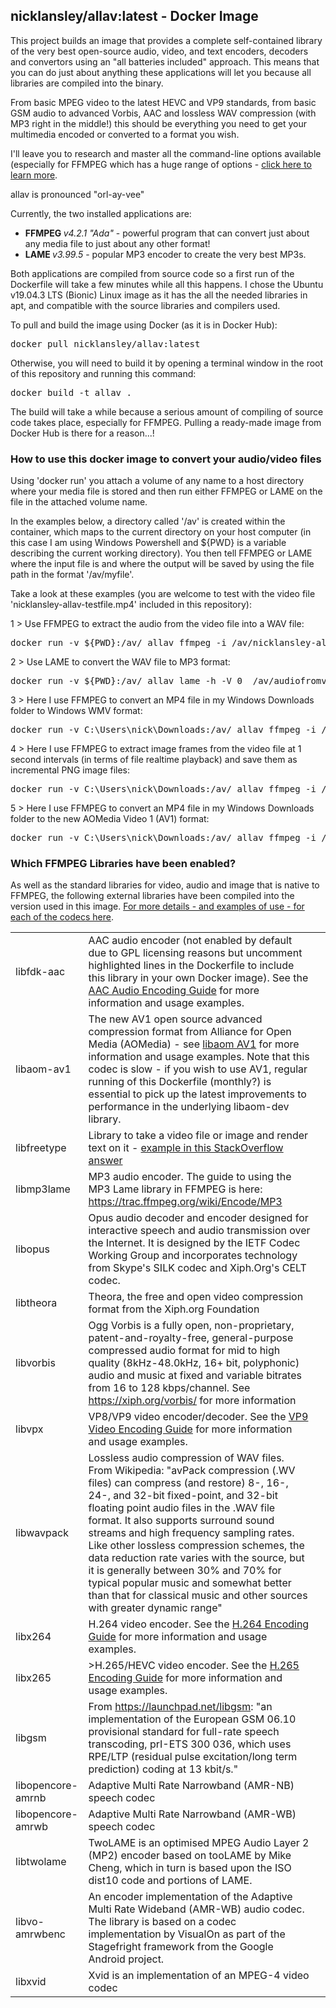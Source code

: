 ## nicklansley/allav:latest - Docker Image
This project builds an image that provides a complete self-contained library of the very best open-source audio, video, and text encoders, decoders and convertors using an "all batteries included" approach. This means that you can do just about anything these applications will let you because all libraries are compiled into the binary. 

From basic MPEG video to the latest HEVC and VP9 standards, from basic GSM audio to advanced Vorbis, AAC and lossless WAV compression (with MP3 right in the middle!) this should be everything
you need to get your multimedia encoded or converted to a format you wish.

I'll leave you to research and master all the command-line options available (especially for FFMPEG which has a huge range of options - <a href="https://ffmpeg.org/ffmpeg.html">click here to learn more</a>. 

allav is pronounced "orl-ay-vee"

Currently, the two installed applications are:
* <b>FFMPEG  </b><i>v4.2.1 "Ada"</i> - powerful program that can convert just about any media file to just about any other format!
* <b>LAME  </b><i>v3.99.5</i> - popular MP3 encoder to create the very best MP3s.

Both applications are compiled from source code so a first run of the Dockerfile will take a few minutes
while all this happens. I chose the Ubuntu v19.04.3 LTS (Bionic) Linux image as it has the all the needed libraries in apt, and compatible with the source libraries and compilers used.

To pull and build the image using Docker (as it is in Docker Hub):
<pre>docker pull nicklansley/allav:latest</pre>

Otherwise, you will need to build it by opening a terminal window in the root of this repository and running this command:
<pre>docker build -t allav .</pre>
The build will take a while because a serious amount of compiling of source code takes place, especially
for FFMPEG. Pulling a ready-made image from Docker Hub is there for a reason...! 

### How to use this docker image to convert your audio/video files
Using 'docker run' you attach a volume of any name to a host directory where your media file is stored and then run either FFMPEG or LAME on the file in the attached volume name. 

In the examples below, a directory called '/av' is created within the container, which maps to the current directory on your host computer (in this case I am using Windows Powershell and ${PWD} is a variable describing the current working directory). 
You then tell FFMPEG or LAME where the input file is and where the output will be saved by using the file path in the format '/av/myfile'. 

Take a look at these examples (you are welcome to test
with the video file 'nicklansley-allav-testfile.mp4' included in this repository):

1 > Use FFMPEG to extract the audio from the video file into a WAV file:
<pre>docker run -v ${PWD}:/av/ allav ffmpeg -i /av/nicklansley-allav-testfile.mp4 /av/audiofromvideo.wav</pre>
2 > Use LAME to convert the WAV file to MP3 format:
<pre>docker run -v ${PWD}:/av/ allav lame -h -V 0  /av/audiofromvideo.wav /av/audiofromvideo.mp3</pre>
3 > Here I use FFMPEG to convert an MP4 file in my Windows Downloads folder to Windows WMV format:
<pre>docker run -v C:\Users\nick\Downloads:/av/ allav ffmpeg -i /av/nicklansley-allav-testfile.mp4 /av/nicklansley-allav-testfile.wmv</pre>
4 > Here I use FFMPEG to extract image frames from the video file at 1 second intervals (in terms of file realtime playback) and save them as incremental PNG image files:
<pre>docker run -v C:\Users\nick\Downloads:/av/ allav ffmpeg -i /av/nicklansley-allav-testfile.mp4 -r 1 -f image2 image-%2d.png</pre>
5 > Here I use FFMPEG to convert an MP4 file in my Windows Downloads folder to the new AOMedia Video 1 (AV1) format:
<pre>docker run -v C:\Users\nick\Downloads:/av/ allav ffmpeg -i /av/nicklansley-allav-testfile.mp4 -c:v libaom-av1 -crf 30 -b:v 0 -strict experimental av1_test.mkv</pre>

### Which FFMPEG Libraries have been enabled?
As well as the standard libraries for video, audio and image that is native to FFMPEG, the following external
libraries have been compiled into the version used in this image. <a href="https://ffmpeg.org/ffmpeg-codecs.html">For more details - and examples of use - for each of the codecs here</a>.

<table>
    <tr>
        <td>libfdk-aac</td>
        <td>AAC audio encoder (not enabled by default due to GPL licensing reasons but uncomment highlighted lines in
            the Dockerfile to include this library in your own Docker image). See the <a
                    href="https://trac.FFMPEG.org/wiki/Encode/AAC">AAC Audio Encoding Guide</a> for more information and
            usage examples.
        </td>
    </tr>
    <tr>
        <td>libaom-av1</td>
        <td>The new AV1 open source advanced compression format from Alliance for Open Media (AOMedia) - see <a
                    href="https://trac.ffmpeg.org/wiki/Encode/AV1">libaom AV1</a> for more information and
            usage examples. Note that this codec is slow - if you wish to use AV1, regular running of this Dockerfile (monthly?) is essential
            to pick up the latest improvements to performance in the underlying libaom-dev library.
        </td>
    </tr>
    <tr>
        <td>libfreetype</td>
        <td>Library to take a video file or image and render text on it - <a
                href="https://stackoverflow.com/questions/10914411/how-to-add-text-to-video-with-ffmpeg-without-vhook">example
            in this StackOverflow answer</a>
        </td></tr>
    <tr>
        <td>libmp3lame</td>
        <td>MP3 audio encoder. The guide to using the MP3 Lame library in FFMPEG is here: <a
                href="https://trac.ffmpeg.org/wiki/Encode/MP3">https://trac.ffmpeg.org/wiki/Encode/MP3</a>
        <td></td>
    </tr>
    <tr>
        <td>libopus</td>
        <td>Opus audio decoder and encoder designed for interactive speech and audio transmission over the Internet. It
            is designed by the IETF Codec Working Group and incorporates technology from Skype's SILK codec and
            Xiph.Org's CELT codec.
        </td>
    </tr>
    <tr>
        <td>libtheora</td>
        <td>Theora, the free and open video compression format from the Xiph.org Foundation</td>
    </tr>
    <tr>
        <td>libvorbis</td>
        <td>Ogg Vorbis is a fully open, non-proprietary, patent-and-royalty-free, general-purpose compressed audio
            format for mid to high quality (8kHz-48.0kHz, 16+ bit, polyphonic) audio and music at fixed and variable
            bitrates from 16 to 128 kbps/channel. See <a href="https://xiph.org/vorbis/">https://xiph.org/vorbis/</a>
            for more information
        </td>
    </tr>
    <tr>
        <td>libvpx</td>
        <td>VP8/VP9 video encoder/decoder. See the <a href="https://trac.FFMPEG.org/wiki/Encode/VP9">VP9 Video Encoding
            Guide</a> for more information and usage examples.
        </td>
    </tr>
    <tr>
        <td>libwavpack</td>
        <td>Lossless audio compression of WAV files. From Wikipedia: "avPack compression (.WV files) can compress (and
            restore) 8-, 16-, 24-, and 32-bit fixed-point, and 32-bit floating point audio files in the .WAV file
            format. It also supports surround sound streams and high frequency sampling rates. Like other lossless
            compression schemes, the data reduction rate varies with the source, but it is generally between 30% and 70%
            for typical popular music and somewhat better than that for classical music and other sources with greater
            dynamic range"
        </td>
    </tr>
    <tr>
        <td>libx264</td>
        <td>H.264 video encoder. See the <a href="https://trac.FFMPEG.org/wiki/Encode/H.264">H.264 Encoding Guide</a>
            for more information and usage examples.
        </td>
    </tr>
    <tr>
        <td>libx265</td>
        <td>>H.265/HEVC video encoder. See the <a href="https://trac.FFMPEG.org/wiki/Encode/H.265">H.265 Encoding
            Guide</a> for more information and usage examples.
        </td>
    </tr>
    <tr>
        <td>libgsm</td>
        <td>From <a href="https://launchpad.net/libgsm">https://launchpad.net/libgsm</a>: "an implementation of the
            European GSM 06.10 provisional standard for full-rate speech transcoding, prI-ETS 300 036, which uses
            RPE/LTP (residual pulse excitation/long term prediction) coding at 13 kbit/s."
        </td>
    </tr>
    <tr>
        <td>libopencore-amrnb</td>
        <td>Adaptive Multi Rate Narrowband (AMR-NB) speech codec</td>
    </tr>
    <tr>
        <td>libopencore-amrwb</td>
        <td>Adaptive Multi Rate Narrowband (AMR-WB) speech codec</td>
    </tr>
    <tr>
        <td>libtwolame</td>
        <td>TwoLAME is an optimised MPEG Audio Layer 2 (MP2) encoder based on tooLAME by Mike Cheng, which in turn is
            based upon the ISO dist10 code and portions of LAME.
        </td>
    </tr>
    <tr>
        <td>libvo-amrwbenc</td>
        <td>An encoder implementation of the Adaptive Multi
            Rate Wideband (AMR-WB) audio codec. The library is based on a codec
            implementation by VisualOn as part of the Stagefright framework from
            the Google Android project.
        </td>
    </tr>
    <tr>
        <td>libxvid</td>
        <td>Xvid is an implementation of an MPEG-4 video codec</td>
    </tr>
</table>